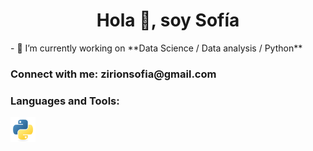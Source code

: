 <h1 align="center">Hola 👋, soy Sofía</h1>
- 🔭 I’m currently working on **Data Science / Data analysis / Python**

<h3 align="left">Connect with me: zirionsofia@gmail.com</h3>
<p align="left">
</p>

<h3 align="left">Languages and Tools:</h3>
<p align="left"> <a href="https://www.python.org" target="_blank" rel="noreferrer"> <img src="https://raw.githubusercontent.com/devicons/devicon/master/icons/python/python-original.svg" alt="python" width="40" height="40"/> </a> </p>

